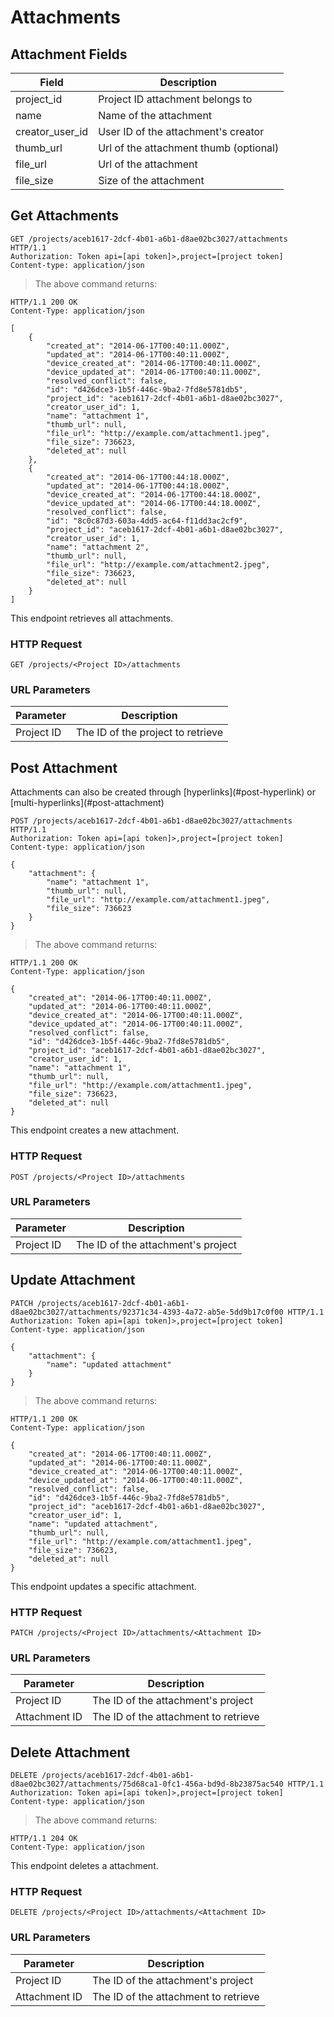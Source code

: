 # Attachments

## Attachment Fields

Field | Description
--------- | -----------
project_id | Project ID attachment belongs to
name | Name of the attachment
creator_user_id | User ID of the attachment's creator
thumb_url | Url of the attachment thumb (optional)
file_url | Url of the attachment
file_size | Size of the attachment

## Get Attachments

```http
GET /projects/aceb1617-2dcf-4b01-a6b1-d8ae02bc3027/attachments HTTP/1.1
Authorization: Token api=[api token]>,project=[project token]
Content-type: application/json
```

> The above command returns:

```http
HTTP/1.1 200 OK
Content-Type: application/json

[
    {
        "created_at": "2014-06-17T00:40:11.000Z",
        "updated_at": "2014-06-17T00:40:11.000Z",
        "device_created_at": "2014-06-17T00:40:11.000Z",
        "device_updated_at": "2014-06-17T00:40:11.000Z",
        "resolved_conflict": false,
        "id": "d426dce3-1b5f-446c-9ba2-7fd8e5781db5",
        "project_id": "aceb1617-2dcf-4b01-a6b1-d8ae02bc3027",
        "creator_user_id": 1,
        "name": "attachment 1",
        "thumb_url": null,
        "file_url": "http://example.com/attachment1.jpeg",
        "file_size": 736623,
        "deleted_at": null
    },
    {
        "created_at": "2014-06-17T00:44:18.000Z",
        "updated_at": "2014-06-17T00:44:18.000Z",
        "device_created_at": "2014-06-17T00:44:18.000Z",
        "device_updated_at": "2014-06-17T00:44:18.000Z",
        "resolved_conflict": false,
        "id": "8c0c87d3-603a-4dd5-ac64-f11dd3ac2cf9",
        "project_id": "aceb1617-2dcf-4b01-a6b1-d8ae02bc3027",
        "creator_user_id": 1,
        "name": "attachment 2",
        "thumb_url": null,
        "file_url": "http://example.com/attachment2.jpeg",
        "file_size": 736623,
        "deleted_at": null
    }
]
```

This endpoint retrieves all attachments.

### HTTP Request

`GET /projects/<Project ID>/attachments`

### URL Parameters

Parameter | Description
--------- | -----------
Project ID | The ID of the project to retrieve

## Post Attachment

<aside class="notice">
    Attachments can also be created through [hyperlinks](#post-hyperlink) or [multi-hyperlinks](#post-attachment)
</aside>

```http
POST /projects/aceb1617-2dcf-4b01-a6b1-d8ae02bc3027/attachments HTTP/1.1
Authorization: Token api=[api token]>,project=[project token]
Content-type: application/json

{
    "attachment": {
        "name": "attachment 1",
        "thumb_url": null,
        "file_url": "http://example.com/attachment1.jpeg",
        "file_size": 736623
    }
}
```

> The above command returns:

```http
HTTP/1.1 200 OK
Content-Type: application/json

{
    "created_at": "2014-06-17T00:40:11.000Z",
    "updated_at": "2014-06-17T00:40:11.000Z",
    "device_created_at": "2014-06-17T00:40:11.000Z",
    "device_updated_at": "2014-06-17T00:40:11.000Z",
    "resolved_conflict": false,
    "id": "d426dce3-1b5f-446c-9ba2-7fd8e5781db5",
    "project_id": "aceb1617-2dcf-4b01-a6b1-d8ae02bc3027",
    "creator_user_id": 1,
    "name": "attachment 1",
    "thumb_url": null,
    "file_url": "http://example.com/attachment1.jpeg",
    "file_size": 736623,
    "deleted_at": null
}
```

This endpoint creates a new attachment.

### HTTP Request

`POST /projects/<Project ID>/attachments`

### URL Parameters

Parameter | Description
--------- | -----------
Project ID | The ID of the attachment's project

## Update Attachment

```http
PATCH /projects/aceb1617-2dcf-4b01-a6b1-d8ae02bc3027/attachments/92371c34-4393-4a72-ab5e-5dd9b17c0f00 HTTP/1.1
Authorization: Token api=[api token]>,project=[project token]
Content-type: application/json

{
    "attachment": {
        "name": "updated attachment"
    }
}
```

> The above command returns:

```http
HTTP/1.1 200 OK
Content-Type: application/json

{
    "created_at": "2014-06-17T00:40:11.000Z",
    "updated_at": "2014-06-17T00:40:11.000Z",
    "device_created_at": "2014-06-17T00:40:11.000Z",
    "device_updated_at": "2014-06-17T00:40:11.000Z",
    "resolved_conflict": false,
    "id": "d426dce3-1b5f-446c-9ba2-7fd8e5781db5",
    "project_id": "aceb1617-2dcf-4b01-a6b1-d8ae02bc3027",
    "creator_user_id": 1,
    "name": "updated attachment",
    "thumb_url": null,
    "file_url": "http://example.com/attachment1.jpeg",
    "file_size": 736623,
    "deleted_at": null
}
```

This endpoint updates a specific attachment.

### HTTP Request

`PATCH /projects/<Project ID>/attachments/<Attachment ID>`

### URL Parameters

Parameter | Description
--------- | -----------
Project ID | The ID of the attachment's project
Attachment ID | The ID of the attachment to retrieve

## Delete Attachment

```http
DELETE /projects/aceb1617-2dcf-4b01-a6b1-d8ae02bc3027/attachments/75d68ca1-0fc1-456a-bd9d-8b23875ac540 HTTP/1.1
Authorization: Token api=[api token]>,project=[project token]
Content-type: application/json
```

> The above command returns:

```http
HTTP/1.1 204 OK
Content-Type: application/json
```

This endpoint deletes a attachment.

### HTTP Request

`DELETE /projects/<Project ID>/attachments/<Attachment ID>`

### URL Parameters

Parameter | Description
--------- | -----------
Project ID | The ID of the attachment's project
Attachment ID | The ID of the attachment to retrieve
